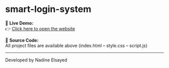 # smart-login-system


🔹 **Live Demo:**  
👉 [Click here to open the website](https://nadenelsayed.github.io/crud-operation-task/)  

🔹 **Source Code:**  
All project files are available above (index.html – style.css – script.js)

---

 Developed by Nadine Elsayed  
